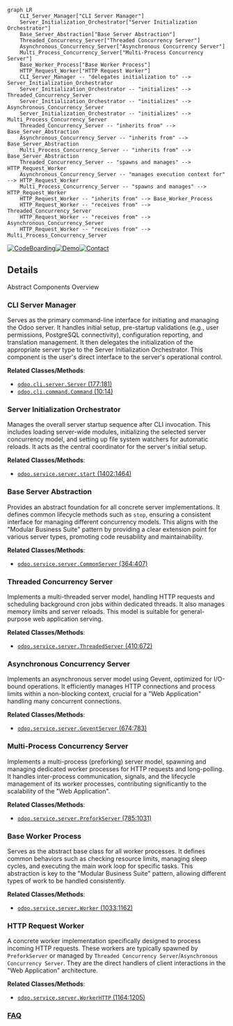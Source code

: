 ```mermaid
graph LR
    CLI_Server_Manager["CLI Server Manager"]
    Server_Initialization_Orchestrator["Server Initialization Orchestrator"]
    Base_Server_Abstraction["Base Server Abstraction"]
    Threaded_Concurrency_Server["Threaded Concurrency Server"]
    Asynchronous_Concurrency_Server["Asynchronous Concurrency Server"]
    Multi_Process_Concurrency_Server["Multi-Process Concurrency Server"]
    Base_Worker_Process["Base Worker Process"]
    HTTP_Request_Worker["HTTP Request Worker"]
    CLI_Server_Manager -- "delegates initialization to" --> Server_Initialization_Orchestrator
    Server_Initialization_Orchestrator -- "initializes" --> Threaded_Concurrency_Server
    Server_Initialization_Orchestrator -- "initializes" --> Asynchronous_Concurrency_Server
    Server_Initialization_Orchestrator -- "initializes" --> Multi_Process_Concurrency_Server
    Threaded_Concurrency_Server -- "inherits from" --> Base_Server_Abstraction
    Asynchronous_Concurrency_Server -- "inherits from" --> Base_Server_Abstraction
    Multi_Process_Concurrency_Server -- "inherits from" --> Base_Server_Abstraction
    Threaded_Concurrency_Server -- "spawns and manages" --> HTTP_Request_Worker
    Asynchronous_Concurrency_Server -- "manages execution context for" --> HTTP_Request_Worker
    Multi_Process_Concurrency_Server -- "spawns and manages" --> HTTP_Request_Worker
    HTTP_Request_Worker -- "inherits from" --> Base_Worker_Process
    HTTP_Request_Worker -- "receives from" --> Threaded_Concurrency_Server
    HTTP_Request_Worker -- "receives from" --> Asynchronous_Concurrency_Server
    HTTP_Request_Worker -- "receives from" --> Multi_Process_Concurrency_Server
```

[![CodeBoarding](https://img.shields.io/badge/Generated%20by-CodeBoarding-9cf?style=flat-square)](https://github.com/CodeBoarding/CodeBoarding)[![Demo](https://img.shields.io/badge/Try%20our-Demo-blue?style=flat-square)](https://www.codeboarding.org/demo)[![Contact](https://img.shields.io/badge/Contact%20us%20-%20contact@codeboarding.org-lightgrey?style=flat-square)](mailto:contact@codeboarding.org)

## Details

Abstract Components Overview

### CLI Server Manager
Serves as the primary command-line interface for initiating and managing the Odoo server. It handles initial setup, pre-startup validations (e.g., user permissions, PostgreSQL connectivity), configuration reporting, and translation management. It then delegates the initialization of the appropriate server type to the Server Initialization Orchestrator. This component is the user's direct interface to the server's operational control.


**Related Classes/Methods**:

- <a href="https://github.com/odoo/odoo/blob/18.0/odoo/cli/server.py#L177-L181" target="_blank" rel="noopener noreferrer">`odoo.cli.server.Server` (177:181)</a>
- <a href="https://github.com/odoo/odoo/blob/18.0/odoo/cli/command.py#L10-L14" target="_blank" rel="noopener noreferrer">`odoo.cli.command.Command` (10:14)</a>


### Server Initialization Orchestrator
Manages the overall server startup sequence after CLI invocation. This includes loading server-wide modules, initializing the selected server concurrency model, and setting up file system watchers for automatic reloads. It acts as the central coordinator for the server's initial setup.


**Related Classes/Methods**:

- <a href="https://github.com/odoo/odoo/blob/18.0/odoo/service/server.py#L1402-L1464" target="_blank" rel="noopener noreferrer">`odoo.service.server.start` (1402:1464)</a>


### Base Server Abstraction
Provides an abstract foundation for all concrete server implementations. It defines common lifecycle methods such as `stop`, ensuring a consistent interface for managing different concurrency models. This aligns with the "Modular Business Suite" pattern by providing a clear extension point for various server types, promoting code reusability and maintainability.


**Related Classes/Methods**:

- <a href="https://github.com/odoo/odoo/blob/18.0/odoo/service/server.py#L364-L407" target="_blank" rel="noopener noreferrer">`odoo.service.server.CommonServer` (364:407)</a>


### Threaded Concurrency Server
Implements a multi-threaded server model, handling HTTP requests and scheduling background cron jobs within dedicated threads. It also manages memory limits and server reloads. This model is suitable for general-purpose web application serving.


**Related Classes/Methods**:

- <a href="https://github.com/odoo/odoo/blob/18.0/odoo/service/server.py#L410-L672" target="_blank" rel="noopener noreferrer">`odoo.service.server.ThreadedServer` (410:672)</a>


### Asynchronous Concurrency Server
Implements an asynchronous server model using Gevent, optimized for I/O-bound operations. It efficiently manages HTTP connections and process limits within a non-blocking context, crucial for a "Web Application" handling many concurrent connections.


**Related Classes/Methods**:

- <a href="https://github.com/odoo/odoo/blob/18.0/odoo/service/server.py#L674-L783" target="_blank" rel="noopener noreferrer">`odoo.service.server.GeventServer` (674:783)</a>


### Multi-Process Concurrency Server
Implements a multi-process (preforking) server model, spawning and managing dedicated worker processes for HTTP requests and long-polling. It handles inter-process communication, signals, and the lifecycle management of its worker processes, contributing significantly to the scalability of the "Web Application".


**Related Classes/Methods**:

- <a href="https://github.com/odoo/odoo/blob/18.0/odoo/service/server.py#L785-L1031" target="_blank" rel="noopener noreferrer">`odoo.service.server.PreforkServer` (785:1031)</a>


### Base Worker Process
Serves as the abstract base class for all worker processes. It defines common behaviors such as checking resource limits, managing sleep cycles, and executing the main work loop for specific tasks. This abstraction is key to the "Modular Business Suite" pattern, allowing different types of work to be handled consistently.


**Related Classes/Methods**:

- <a href="https://github.com/odoo/odoo/blob/18.0/odoo/service/server.py#L1033-L1162" target="_blank" rel="noopener noreferrer">`odoo.service.server.Worker` (1033:1162)</a>


### HTTP Request Worker
A concrete worker implementation specifically designed to process incoming HTTP requests. These workers are typically spawned by `PreforkServer` or managed by `Threaded Concurrency Server`/`Asynchronous Concurrency Server`. They are the direct handlers of client interactions in the "Web Application" architecture.


**Related Classes/Methods**:

- <a href="https://github.com/odoo/odoo/blob/18.0/odoo/service/server.py#L1164-L1205" target="_blank" rel="noopener noreferrer">`odoo.service.server.WorkerHTTP` (1164:1205)</a>




### [FAQ](https://github.com/CodeBoarding/GeneratedOnBoardings/tree/main?tab=readme-ov-file#faq)